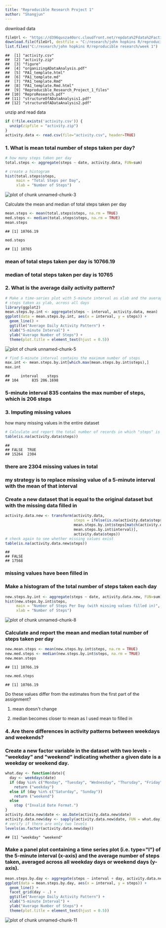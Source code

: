 ```yaml
---
title: "Reproducible Research Project 1"
author: "Shangjun"
---
```



download data

```r
fileUrl <- "https://d396qusza40orc.cloudfront.net/repdata%2Fdata%2Factivity.zip"
download.file(fileUrl, destfile = "C:/research/john hopkins R/reproducible research/week 1/activity.zip")
list.files("C:/research/john hopkins R/reproducible research/week 1")
```

```
##  [1] "activity.csv"                         
##  [2] "activity.zip"                         
##  [3] "figure"                               
##  [4] "organizingADataAnalysis.pdf"          
##  [5] "PA1_template.html"                    
##  [6] "PA1_template.md"                      
##  [7] "PA1_template.Rmd"                     
##  [8] "PA1_template.Rmd.html"                
##  [9] "Reproducible_Research_Project_1_files"
## [10] "ReproResearch.pdf"                    
## [11] "structureOfADataAnalysis1.pdf"        
## [12] "structureOfADataAnalysis2.pdf"
```

unzip and read data

```r
if (!file.exists('activity.csv')) {
  unzip(zipfile = "activity.zip")
}
activity.data <- read.csv(file="activity.csv", header=TRUE)
```

### 1. What is mean total number of steps taken per day?

```r
# how many steps taken per day
total.steps <- aggregate(steps ~ date, activity.data, FUN=sum)

# create a histogram
hist(total.steps$steps,
     main = "Total Steps per Day",
     xlab = "Number of Steps")
```

![plot of chunk unnamed-chunk-3](figure/unnamed-chunk-3-1.png)

Calculate the mean and median of total steps taken per day

```r
mean.steps <- mean(total.steps$steps, na.rm = TRUE)
med.steps <- median(total.steps$steps, na.rm = TRUE)
mean.steps
```

```
## [1] 10766.19
```

```r
med.steps
```

```
## [1] 10765
```
### mean of total steps taken per day is 10766.19
### median of total steps taken per day is 10765

### 2. What is the average daily activity pattern?

```r
# Make a time-series plot with 5-minute interval as xlab and the average number of
# steps taken as ylab, across all days
library(ggplot2)
mean.steps.by.int <- aggregate(steps ~ interval, activity.data, mean)
ggplot(data = mean.steps.by.int, aes(x = interval, y = steps)) +
  geom_line() +
  ggtitle("Average Daily Activity Pattern") +
  xlab("5-minute Interval") +
  ylab("Average Number of Steps") +
  theme(plot.title = element_text(hjust = 0.5))
```

![plot of chunk unnamed-chunk-5](figure/unnamed-chunk-5-1.png)

```r
# find 5-minute interval contains the maximum number of steps
max.int <- mean.steps.by.int[which.max(mean.steps.by.int$steps),]
max.int
```

```
##     interval    steps
## 104      835 206.1698
```
### 5-minute interval 835 contains the max number of steps, which is 206 steps

### 3. Imputing missing values
how many missing values in the entire dataset

```r
# Calculate and report the total number of records in which "steps" is missing
table(is.na(activity.data$steps))
```

```
## 
## FALSE  TRUE 
## 15264  2304
```
### there are 2304 missing values in total

### my strategy is to replace missing value of a 5-minute interval with the mean of that interval

### Create a new dataset that is equal to the original dataset but with the missing data filled in

```r
activity.data.new <- transform(activity.data,
                               steps = ifelse(is.na(activity.data$steps),
                               mean.steps.by.int$steps[match(activity.data$interval, 
                               mean.steps.by.int$interval)],
                               activity.data$steps))
# check again to see whether missing values exist
table(is.na(activity.data.new$steps))
```

```
## 
## FALSE 
## 17568
```
### missing values have been filled in

### Make a histogram of the total number of steps taken each day

```r
new.steps.by.int <- aggregate(steps ~ date, activity.data.new, FUN=sum)
hist(new.steps.by.int$steps,
     main = "Number of Steps Per Day (with missing values filled in)",
     xlab = "Number of Steps")
```

![plot of chunk unnamed-chunk-8](figure/unnamed-chunk-8-1.png)

### Calculate and report the mean and median total number of steps taken per day

```r
new.mean.steps <- mean(new.steps.by.int$steps, na.rm = TRUE)
new.med.steps <- median(new.steps.by.int$steps, na.rm = TRUE)
new.mean.steps
```

```
## [1] 10766.19
```

```r
new.med.steps
```

```
## [1] 10766.19
```

Do these values differ from the estimates from the first part of the assignment?

1. mean doesn't change

2. median becomes closer to mean as I used mean to filled in

### 4. Are there differences in activity patterns between weekdays and weekends?
### Create a new factor variable in the dataset with two levels - "weekday" and "weekend" indicating whether a given date is a weekday or weekend day.

```r
what.day <- function(date){
  day <- weekdays(date)
  if (day %in% c("Monday", "Tuesday", "Wednesday", "Thursday", "Friday"))
    return ("weekday")
  else if (day %in% c("Saturday", "Sunday"))
    return ("weekend")
  else
    stop ("Invalid Date Format.")
}
activity.data.new$date <- as.Date(activity.data.new$date)
activity.data.new$day <- sapply(activity.data.new$date, FUN = what.day)
# verify if there are only two levels
levels(as.factor(activity.data.new$day))
```

```
## [1] "weekday" "weekend"
```

### Make a panel plot containing a time series plot (i.e. type="l") of the 5-minute interval (x-axis) and the average number of steps taken, averaged across all weekday days or weekend days (y-axis).

```r
mean.steps.by.day <- aggregate(steps ~ interval + day, activity.data.new, mean)
ggplot(data = mean.steps.by.day, aes(x = interval, y = steps)) + 
  geom_line() +
  facet_grid(day ~ .) +
  ggtitle("Average Daily Activity Pattern") +
  xlab("5-minute Interval") +
  ylab("Average Number of Steps") +
  theme(plot.title = element_text(hjust = 0.5))
```

![plot of chunk unnamed-chunk-11](figure/unnamed-chunk-11-1.png)
